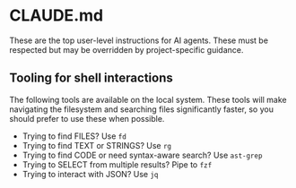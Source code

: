 # CLAUDE.md

These are the top user-level instructions for AI agents. These must be respected but may be overridden by project-specific guidance.

## Tooling for shell interactions

The following tools are available on the local system. These tools will make navigating the filesystem and searching files significantly faster, so you should prefer to use these when possible.

- Trying to find FILES? Use `fd`
- Trying to find TEXT or STRINGS? Use `rg`
- Trying to find CODE or need syntax-aware search? Use `ast-grep`
- Trying to SELECT from multiple results? Pipe to `fzf`
- Trying to interact with JSON? Use `jq`

